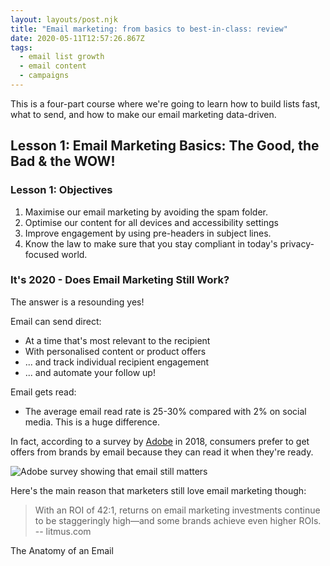 ```yaml
---
layout: layouts/post.njk
title: "Email marketing: from basics to best-in-class: review"
date: 2020-05-11T12:57:26.867Z
tags:
  - email list growth
  - email content
  - campaigns
---
```

This is a four-part course where we're going to learn how to build lists fast, what to send, and how to make our email marketing data-driven.

## Lesson 1: Email Marketing Basics: The Good, the Bad & the WOW!

### Lesson 1: Objectives

1. Maximise our email marketing by avoiding the spam folder.
2. Optimise our content for all devices and accessibility settings
3. Improve engagement by using pre-headers in subject lines.
4. Know the law to make sure that you stay compliant in today's privacy-focused world.

### It's 2020 - Does Email Marketing Still Work?

The answer is a resounding yes!

Email can send direct:

* At a time that's most relevant to the recipient
* With personalised content or product offers
* ... and track individual recipient engagement
* ... and automate your follow up!

Email gets read:

* The average email read rate is 25-30% compared with 2% on social media. This is a huge difference.

In fact, according to a survey by [Adobe](https://theblog.adobe.com/love-email-but-spreading-the-love-other-channels/) in 2018, consumers prefer to get offers from brands by email because they can read it when they're ready.

![Adobe survey showing that email still matters](/images/adobe-email-survey.jpg "Email still matters")

Here's the main reason that marketers still love email marketing though:

> With an ROI of 42:1, returns on email marketing investments continue to be staggeringly high—and some brands achieve even higher ROIs. -- litmus.com

The Anatomy of an Email